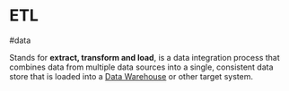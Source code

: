 # ETL
#data 

Stands for **extract, transform and load**, is a data integration process that combines data from multiple data sources into a single, consistent data store that is loaded into a [Data Warehouse](Software%20Engineering/Datastores/Big%20Data/Data%20Warehouse.md) or other target system.